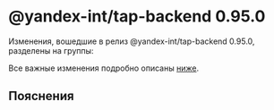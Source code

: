 # @yandex-int/tap-backend 0.95.0

<!-- ЧЕЛОВЕЧЕСКОЕ ВСТУПЛЕНИЕ -->

Изменения, вошедшие в релиз @yandex-int/tap-backend 0.95.0, разделены на группы:

Все важные изменения подробно описаны [ниже](#Пояснения).

## Пояснения

